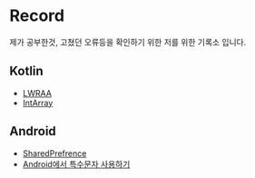 # Record
제가 공부한것, 고쳤던 오류등을 확인하기 위한 저를 위한 기록소 입니다.

## Kotlin
* [LWRAA](https://github.com/daeyeong1573/Record/blob/main/kotlin/LWRAA.md)<br>
* [IntArray](kotlin/IntArray.md)

## Android 
* [SharedPrefrence](https://github.com/daeyeong1573/Record/blob/main/Android/sharedpreference.md)<br>
* [Android에서 특수문자 사용하기](https://github.com/daeyeong1573/Record/blob/main/Android/use_special%20_symbol.md)